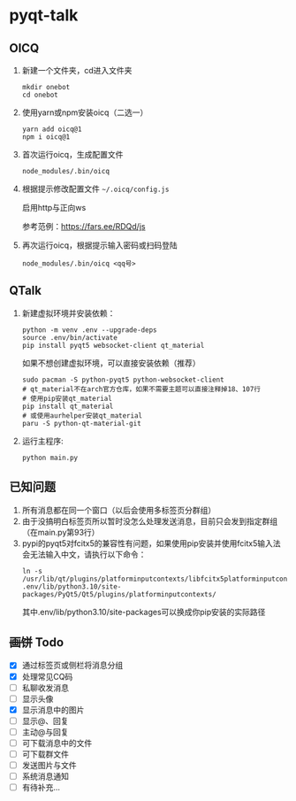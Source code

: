 # pyqt-talk

## OICQ

1. 新建一个文件夹，cd进入文件夹

    ```shell
    mkdir onebot
    cd onebot
    ```

2. 使用yarn或npm安装oicq（二选一）

    ``` shell
    yarn add oicq@1
    npm i oicq@1
    ```

3. 首次运行oicq，生成配置文件

    ```shell
    node_modules/.bin/oicq
    ```

4. 根据提示修改配置文件 `~/.oicq/config.js`

    启用http与正向ws

    参考范例：https://fars.ee/RDQd/js

5. 再次运行oicq，根据提示输入密码或扫码登陆

    ```shell
    node_modules/.bin/oicq <qq号>
    ```

## QTalk

1. 新建虚拟环境并安装依赖：

    ```shell
    python -m venv .env --upgrade-deps
    source .env/bin/activate
    pip install pyqt5 websocket-client qt_material
    ```

    如果不想创建虚拟环境，可以直接安装依赖（推荐）
    ```shell
    sudo pacman -S python-pyqt5 python-websocket-client
    # qt_material不在arch官方仓库，如果不需要主题可以直接注释掉18、107行
    # 使用pip安装qt_material
    pip install qt_material
    # 或使用aurhelper安装qt_material
    paru -S python-qt-material-git
    ```

2. 运行主程序:

    ```shell
    python main.py
    ```

## 已知问题

1. 所有消息都在同一个窗口（以后会使用多标签页分群组）
2. 由于没搞明白标签页所以暂时没怎么处理发送消息，目前只会发到指定群组（在main.py第93行）
3. pypi的pyqt5对fcitx5的兼容性有问题，如果使用pip安装并使用fcitx5输入法会无法输入中文，请执行以下命令：
    ```shell
    ln -s /usr/lib/qt/plugins/platforminputcontexts/libfcitx5platforminputcontextplugin.so .env/lib/python3.10/site-packages/PyQt5/Qt5/plugins/platforminputcontexts/
    ```
    其中.env/lib/python3.10/site-packages可以换成你pip安装的实际路径

## ~~画饼~~ Todo

- [x] 通过标签页或侧栏将消息分组
- [x] 处理常见CQ码
- [ ] 私聊收发消息
- [ ] 显示头像
- [x] 显示消息中的图片
- [ ] 显示@、回复
- [ ] 主动@与回复
- [ ] 可下载消息中的文件
- [ ] 可下载群文件
- [ ] 发送图片与文件
- [ ] 系统消息通知
- [ ] 有待补充...